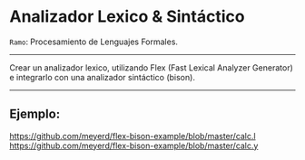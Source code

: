 # Analizador Lexico & Sintáctico

`Ramo`: Procesamiento de Lenguajes Formales.

---

Crear un analizador lexico, utilizando Flex (Fast Lexical Analyzer Generator) e integrarlo con una analizador sintáctico (bison).

---

## Ejemplo:

https://github.com/meyerd/flex-bison-example/blob/master/calc.l
https://github.com/meyerd/flex-bison-example/blob/master/calc.y